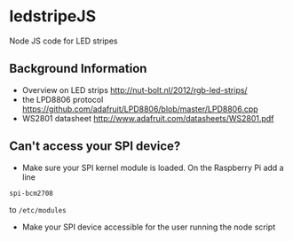 ledstripeJS
===========

Node JS code for LED stripes


Background Information
----------------------

* Overview on LED strips http://nut-bolt.nl/2012/rgb-led-strips/
* the LPD8806 protocol https://github.com/adafruit/LPD8806/blob/master/LPD8806.cpp
* WS2801 datasheet http://www.adafruit.com/datasheets/WS2801.pdf

Can't access your SPI device?
-----------------------------

* Make sure your SPI kernel module is loaded. On the Raspberry Pi add a line
```
spi-bcm2708
```
to `/etc/modules`

* Make your SPI device accessible for the user running the node script
